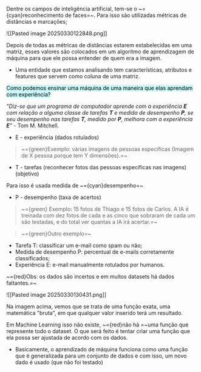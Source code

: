 
Dentre os campos de inteligência artificial, tem-se o ~={cyan}reconhecimento de faces=~. Para isso são utilizadas métricas de distâncias e marcações;

![[Pasted image 20250330122848.png]]

Depois de todas as métricas de distâncias estarem estabelecidas em uma matriz, esses valores são colocados em um algoritmo de aprendizagem de máquina para que ele possa entender de quem era a imagem.

-  Uma entidade que estamos analisando tem características, atributos e features que servem como coluna de uma matriz.

<mark style="background: #ABF7F7A6;">Como podemos ensinar uma máquina de uma maneira que elas aprendam com experiência?</mark>

*"Diz-se que um programa de computador aprende com a experiência **E** com relação a alguma classe de tarefas **T** e medida de desempenho **P**, se seu desempenho nas tarefas **T**, medido por **P**, melhora com a experiência **E**"* - Tom M. Mitchell.

- E - experiência (dados rotulados)

> ~={green}Exemplo: várias imagens de pessoas específicas (Imagem de X pessoa porque tem Y dimensões).=~

-  T - tarefas (reconhecer fotos das pessoas específicas nas imagens) (objetivo)

Para isso é usada medida de ~={cyan}desempenho=~

-  P - desempenho (taxa de acertos)

>~={green} Exemplo: 15 fotos de Thiago e 15 fotos de Carlos. A IA é treinada com dez fotos de cada e as cinco que sobraram de cada um são testadas, e do total ver quantas a IA irá acertar.=~

> ~={green}Outro exemplo=~

-  Tarefa T: classificar um e-mail como spam ou não;
-  Medida de desempenho P: percentual de e-mails corretamente classificados;
-  Experiência E: e-mail manualmente rotulados por humanos.

~={red}Obs: os dados são incertos e em muitos datasets há dados faltantes.=~

![[Pasted image 20250330130431.png]]

Na imagem acima, vemos que se trata de uma função exata, uma matemática "bruta", em que qualquer valor inserido terá um resultado. 

Em Machine Learning isso não existe, ~={red}não há =~uma função que represente todo o dataset. O que será feito é tentar criar uma função que ela possa ser ajustada de acordo com os dados. 

-  Basicamente, o aprendizado de máquina funciona como uma função que é generalizada para um conjunto de dados e com isso, um novo dado é usado (que não foi testado)